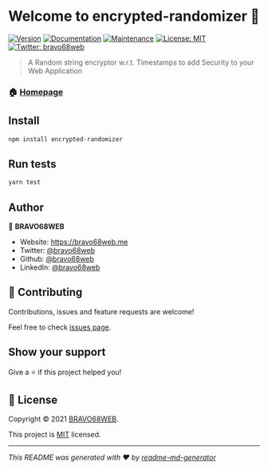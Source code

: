 # Welcome to encrypted-randomizer 👋
[![Version](https://img.shields.io/npm/v/randomizer.svg)](https://www.npmjs.com/package/randomizer)
[![Documentation](https://img.shields.io/badge/documentation-yes-brightgreen.svg)](https://bravo68web.github.io/randomizer/)
[![Maintenance](https://img.shields.io/badge/Maintained%3F-yes-green.svg)](https://github.com/bravo68web/randomizer/graphs/commit-activity)
[![License: MIT](https://img.shields.io/github/license/bravo68web/randomizer)](https://github.com/bravo68web/randomizer/blob/master/LICENSE)
[![Twitter: bravo68web](https://img.shields.io/twitter/follow/bravo68web.svg?style=social)](https://twitter.com/bravo68web)

> A Random string encryptor w.r.t. Timestamps to add Security to your Web Application

### 🏠 [Homepage](https://github.com/bravo68web/randomizer#readme)

## Install

```sh
npm install encrypted-randomizer
```

## Run tests

```sh
yarn test
```

## Author

👤 **BRAVO68WEB**

* Website: https://bravo68web.me
* Twitter: [@bravo68web](https://twitter.com/bravo68web)
* Github: [@bravo68web](https://github.com/bravo68web)
* LinkedIn: [@bravo68web](https://linkedin.com/in/bravo68web)

## 🤝 Contributing

Contributions, issues and feature requests are welcome!

Feel free to check [issues page](https://github.com/bravo68web/randomizer/issues). 

## Show your support

Give a ⭐️ if this project helped you!


## 📝 License

Copyright © 2021 [BRAVO68WEB](https://github.com/bravo68web).

This project is [MIT](https://github.com/bravo68web/randomizer/blob/master/LICENSE) licensed.

***
_This README was generated with ❤️ by [readme-md-generator](https://github.com/kefranabg/readme-md-generator)_